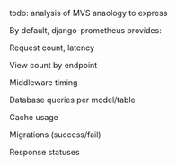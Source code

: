 todo:
analysis of MVS anaology to express

By default, django-prometheus provides:

Request count, latency

View count by endpoint

Middleware timing

Database queries per model/table

Cache usage

Migrations (success/fail)

Response statuses